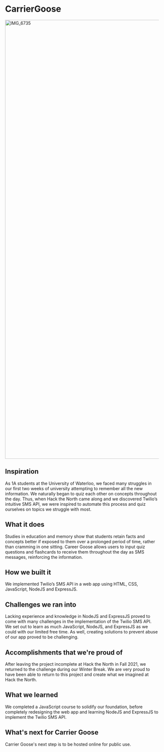 # CarrierGoose
<img width="1440" alt="IMG_6735" src="https://user-images.githubusercontent.com/45378799/147782240-aeaa3ed0-82de-493d-88e2-b9a263d7e54b.png">

## Inspiration

As 1A students at the University of Waterloo, we faced many struggles in our first two weeks of university attempting to remember all the new information. We naturally began to quiz each other on concepts throughout the day. Thus, when Hack the North came along and we discovered Twilio’s intuitive SMS API, we were inspired to automate this process and quiz ourselves on topics we struggle with most.

## What it does
Studies in education and memory show that students retain facts and concepts better if exposed to them over a prolonged period of time, rather than cramming in one sitting. Career Goose allows users to input quiz questions and flashcards to receive them throughout the day as SMS messages, reinforcing the information.

## How we built it
We implemented Twilio’s SMS API in a web app using HTML, CSS, JavaScript, NodeJS and ExpressJS.

## Challenges we ran into
Lacking experience and knowledge in NodeJS and ExpressJS proved to come with many challenges in the implementation of the Twilio SMS API. We set out to learn as much JavaScript, NodeJS, and ExpressJS as we could with our limited free time. As well, creating solutions to prevent abuse of our app proved to be challenging.

## Accomplishments that we're proud of
After leaving the project incomplete at Hack the North in Fall 2021, we returned to the challenge during our Winter Break. We are very proud to have been able to return to this project and create what we imagined at Hack the North.

## What we learned
We completed a JavaScript course to solidify our foundation, before completely redesigning the web app and learning NodeJS and ExpressJS to implement the Twilio SMS API.

## What's next for Carrier Goose
Carrier Goose's next step is to be hosted online for public use.
